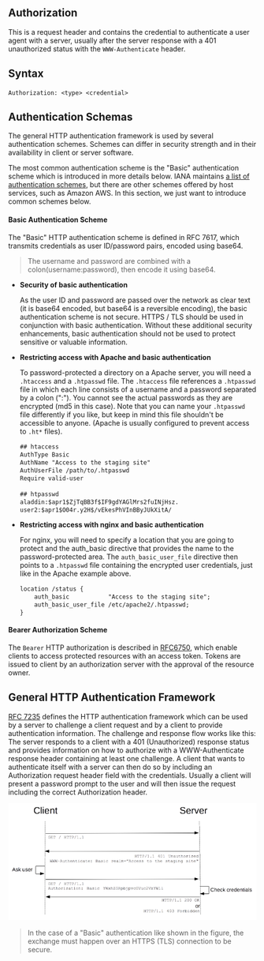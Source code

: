 ## Authorization
This is a request header and contains the credential to authenticate a
user agent with a server, usually after the server response with a 401
unauthorized status with the `WWW-Authenticate` header.

## Syntax
```
Authorization: <type> <credential>
```

## Authentication Schemas
The general HTTP authentication framework is used by several
authentication schemes. Schemes can differ in security strength and in
their availability in client or server software.

The most common authentication scheme is the "Basic" authentication
scheme which is introduced in more details below. IANA maintains
[a list of authentication schemes](https://www.iana.org/assignments/http-authschemes/http-authschemes.xhtml),
but there are other schemes offered by host services, such as Amazon
AWS. In this section, we just want to introduce common schemes below.

#### Basic Authentication Scheme
The "Basic" HTTP authentication scheme is defined in RFC 7617, which
transmits credentials as user ID/password pairs, encoded using base64.
> The username and password are combined with a
> colon(username:password), then encode it using base64.

- **Security of basic authentication**

    As the user ID and password are passed over the network as clear
    text (it is base64 encoded, but base64 is a reversible encoding),
    the basic authentication scheme is not secure. HTTPS / TLS should be
    used in conjunction with basic authentication. Without these
    additional security enhancements, basic authentication should not be
    used to protect sensitive or valuable information.
    
- **Restricting access with Apache and basic authentication**
    
    To password-protected a directory on a Apache server, you will need
    a `.htaccess` and a `.htpasswd` file. The `.htaccess` file
    references a `.htpasswd` file in which each line consists of a
    username and a password separated by a colon (":"). You cannot see
    the actual passwords as they are encrypted (md5 in this case). Note
    that you can name your `.htpasswd` file differently if you like, but
    keep in mind this file shouldn't be accessible to anyone. (Apache is
    usually configured to prevent access to `.ht*` files).
    
    ```
    ## htaccess
    AuthType Basic
    AuthName "Access to the staging site"
    AuthUserFile /path/to/.htpasswd
    Require valid-user
    
    ## htpasswd
    aladdin:$apr1$ZjTqBB3f$IF9gdYAGlMrs2fuINjHsz.
    user2:$apr1$O04r.y2H$/vEkesPhVInBByJUkXitA/
    ```
    
- **Restricting access with nginx and basic authentication**

    For nginx, you will need to specify a location that you are going to
    protect and the auth_basic directive that provides the name to the
    password-protected area. The `auth_basic_user_file` directive then
    points to a `.htpasswd` file containing the encrypted user
    credentials, just like in the Apache example above.
    
    ```
    location /status {                                       
        auth_basic           "Access to the staging site";
        auth_basic_user_file /etc/apache2/.htpasswd;
    }
    ```
    
#### Bearer Authorization Scheme
The `Bearer` HTTP authorization is described in
[RFC6750](https://tools.ietf.org/html/rfc6750), which enable clients to
access protected resources with an access token. Tokens are issued to
client by an authorization server with the approval of the resource
owner.

## General HTTP Authentication Framework
[RFC 7235](https://tools.ietf.org/html/rfc7235) defines the HTTP
authentication framework which can be used by a server to challenge a
client request and by a client to provide authentication information.
The challenge and response flow works like this: The server responds to
a client with a 401 (Unauthorized) response status and provides
information on how to authorize with a WWW-Authenticate response header
containing at least one challenge. A client that wants to authenticate
itself with a server can then do so by including an Authorization
request header field with the credentials. Usually a client will present
a password prompt to the user and will then issue the request including
the correct Authorization header.

![HTTP Authorization](./http_authorization.png)

>In the case of a "Basic" authentication like shown in the figure, the
>exchange must happen over an HTTPS (TLS) connection to be secure.